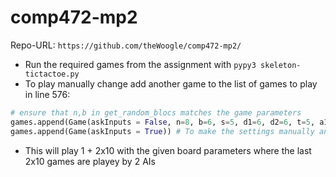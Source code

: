 # comp472-mp2
Repo-URL: `https://github.com/theWoogle/comp472-mp2/`
* Run the required games from the assignment with `pypy3 skeleton-tictactoe.py`
* To play manually change add another game to the list of games to play in line 576: 
  
```python
# ensure that n,b in get_random_blocs matches the game parameters
games.append(Game(askInputs = False, n=8, b=6, s=5, d1=6, d2=6, t=5, a1=True, a2=True, get_random_blocs(n=8,b=6)))
games.append(Game(askInputs = True)) # To make the settings manually and play with 1 or more human players
 ```
* This will play 1 + 2x10 with the given board parameters where the last 2x10 games are playey by 2 AIs 
